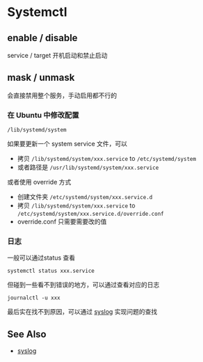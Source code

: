 # Systemctl

## enable / disable
service / target 开机启动和禁止启动

## mask / unmask
会直接禁用整个服务，手动启用都不行的


### 在 Ubuntu 中修改配置
```
/lib/systemd/system
```

如果要更新一个 system service 文件，可以
- 拷贝 `/lib/systemd/system/xxx.service` to `/etc/systemd/system`
- 或者路径是 `/usr/lib/systemd/system/xxx.service`


或者使用 override 方式
- 创建文件夹 `/etc/systemd/system/xxx.service.d`
- 拷贝 `/lib/systemd/system/xxx.service` to `/etc/systemd/system/xxx.service.d/override.conf`
- override.conf 只需要需要改的值

### 日志
一般可以通过status 查看
```
systemctl status xxx.service
```

但碰到一些看不到错误的地方，可以通过查看对应的日志
```
journalctl -u xxx
```
最后实在找不到原因，可以通过 [syslog](./syslog.md) 实现问题的查找

## See Also
- [syslog](./syslog.md)
